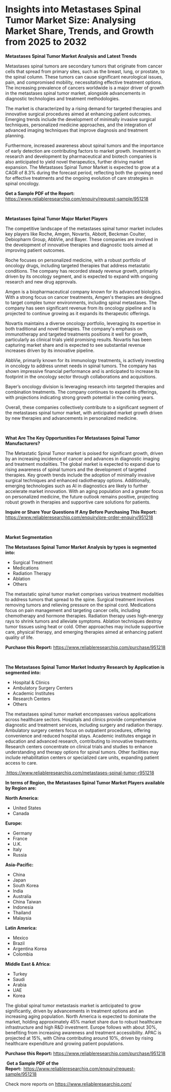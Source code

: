 <p><h1>Insights into Metastases Spinal Tumor Market Size: Analysing Market Share, Trends, and Growth from 2025 to 2032</h1></p><p><strong>Metastases Spinal Tumor Market Analysis and Latest Trends</strong></p>
<p><p>Metastases spinal tumors are secondary tumors that originate from cancer cells that spread from primary sites, such as the breast, lung, or prostate, to the spinal column. These tumors can cause significant neurological issues, pain, and compromised mobility, necessitating effective treatment options. The increasing prevalence of cancers worldwide is a major driver of growth in the metastases spinal tumor market, alongside advancements in diagnostic technologies and treatment methodologies.</p><p>The market is characterized by a rising demand for targeted therapies and innovative surgical procedures aimed at enhancing patient outcomes. Emerging trends include the development of minimally invasive surgical techniques, personalized medicine approaches, and the integration of advanced imaging techniques that improve diagnosis and treatment planning.</p><p>Furthermore, increased awareness about spinal tumors and the importance of early detection are contributing factors to market growth. Investment in research and development by pharmaceutical and biotech companies is also anticipated to yield novel therapeutics, further driving market expansion. The Metastases Spinal Tumor Market is expected to grow at a CAGR of 8.3% during the forecast period, reflecting both the growing need for effective treatments and the ongoing evolution of care strategies in spinal oncology.</p></p>
<p><strong>Get a Sample PDF of the Report:&nbsp;</strong> <a href="https://www.reliableresearchiq.com/enquiry/request-sample/951218?utm_campaign=2802&utm_medium=2&utm_source=Github&utm_content=ia&utm_term=06032025&utm_id=metastases-spinal-tumor">https://www.reliableresearchiq.com/enquiry/request-sample/951218</a></p>
<p>&nbsp;</p>
<p><strong>Metastases Spinal Tumor Major Market Players</strong></p>
<p><p>The competitive landscape of the metastases spinal tumor market includes key players like Roche, Amgen, Novartis, Abbott, Beckman Coulter, Debiopharm Group, AbbVie, and Bayer. These companies are involved in the development of innovative therapies and diagnostic tools aimed at improving patient outcomes.</p><p>Roche focuses on personalized medicine, with a robust portfolio of oncology drugs, including targeted therapies that address metastatic conditions. The company has recorded steady revenue growth, primarily driven by its oncology segment, and is expected to expand with ongoing research and new drug approvals.</p><p>Amgen is a biopharmaceutical company known for its advanced biologics. With a strong focus on cancer treatments, Amgen's therapies are designed to target complex tumor environments, including spinal metastases. The company has seen significant revenue from its oncology pipeline and is projected to continue growing as it expands its therapeutic offerings.</p><p>Novartis maintains a diverse oncology portfolio, leveraging its expertise in both traditional and novel therapies. The company's emphasis on immunotherapy and targeted treatments positions it well for growth, particularly as clinical trials yield promising results. Novartis has been capturing market share and is expected to see substantial revenue increases driven by its innovative pipeline.</p><p>AbbVie, primarily known for its immunology treatments, is actively investing in oncology to address unmet needs in spinal tumors. The company has shown impressive financial performance and is anticipated to increase its footprint in the oncology sector through collaborations and acquisitions.</p><p>Bayer’s oncology division is leveraging research into targeted therapies and combination treatments. The company continues to expand its offerings, with projections indicating strong growth potential in the coming years.</p><p>Overall, these companies collectively contribute to a significant segment of the metastases spinal tumor market, with anticipated market growth driven by new therapies and advancements in personalized medicine.</p></p>
<p>&nbsp;</p>
<p><strong>What Are The Key Opportunities For Metastases Spinal Tumor Manufacturers?</strong></p>
<p><p>The Metastatic Spinal Tumor market is poised for significant growth, driven by an increasing incidence of cancer and advances in diagnostic imaging and treatment modalities. The global market is expected to expand due to rising awareness of spinal tumors and the development of targeted therapies. Key growth trends include the adoption of minimally invasive surgical techniques and enhanced radiotherapy options. Additionally, emerging technologies such as AI in diagnostics are likely to further accelerate market innovation. With an aging population and a greater focus on personalized medicine, the future outlook remains positive, projecting robust growth in therapies and supportive care solutions for patients.</p></p>
<p><strong>Inquire or Share Your Questions If Any Before Purchasing This Report:</strong> <a href="https://www.reliableresearchiq.com/enquiry/pre-order-enquiry/951218?utm_campaign=2802&utm_medium=2&utm_source=Github&utm_content=ia&utm_term=06032025&utm_id=metastases-spinal-tumor">https://www.reliableresearchiq.com/enquiry/pre-order-enquiry/951218</a></p>
<p>&nbsp;</p>
<p><strong>Market Segmentation</strong></p>
<p><strong>The Metastases Spinal Tumor Market Analysis by types is segmented into:</strong></p>
<p><ul><li>Surgical Treatment</li><li>Medications</li><li>Radiation Therapy</li><li>Ablation</li><li>Others</li></ul></p>
<p><p>The metastatic spinal tumor market comprises various treatment modalities to address tumors that spread to the spine. Surgical treatment involves removing tumors and relieving pressure on the spinal cord. Medications focus on pain management and targeting cancer cells, including chemotherapy and hormone therapies. Radiation therapy uses high-energy rays to shrink tumors and alleviate symptoms. Ablation techniques destroy tumor tissues using heat or cold. Other approaches may include supportive care, physical therapy, and emerging therapies aimed at enhancing patient quality of life.</p></p>
<p><strong>Purchase this Report:&nbsp;</strong><a href="https://www.reliableresearchiq.com/purchase/951218?utm_campaign=2802&utm_medium=2&utm_source=Github&utm_content=ia&utm_term=06032025&utm_id=metastases-spinal-tumor">https://www.reliableresearchiq.com/purchase/951218</a></p>
<p>&nbsp;</p>
<p><strong>The Metastases Spinal Tumor Market Industry Research by Application is segmented into:</strong></p>
<p><ul><li>Hospital & Clinics</li><li>Ambulatory Surgery Centers</li><li>Academic Institutes</li><li>Research Centers</li><li>Others</li></ul></p>
<p><p>The metastases spinal tumor market encompasses various applications across healthcare sectors. Hospitals and clinics provide comprehensive diagnostic and treatment services, including surgery and radiation therapy. Ambulatory surgery centers focus on outpatient procedures, offering convenience and reduced hospital stays. Academic institutes engage in education and advanced research, contributing to innovative treatments. Research centers concentrate on clinical trials and studies to enhance understanding and therapy options for spinal tumors. Other facilities may include rehabilitation centers or specialized care units, expanding patient access to care.</p></p>
<p><a href="https://www.reliableresearchiq.com/metastases-spinal-tumor-r951218?utm_campaign=2802&utm_medium=2&utm_source=Github&utm_content=ia&utm_term=06032025&utm_id=metastases-spinal-tumor">&nbsp;https://www.reliableresearchiq.com/metastases-spinal-tumor-r951218</a></p>
<p><strong>In terms of Region, the Metastases Spinal Tumor Market Players available by Region are:</strong></p>
<p>
    <p> <strong> North America: </strong>
        <ul>
            <li>United States</li>
            <li>Canada</li>
        </ul>
        </p> 
    <p> <strong> Europe: </strong>
        <ul>
            <li>Germany</li>
            <li>France</li>
            <li>U.K.</li>
            <li>Italy</li>
            <li>Russia</li>
        </ul>
        </p> 
    <p> <strong> Asia-Pacific: </strong>
        <ul>
            <li>China</li>
            <li>Japan</li>
            <li>South Korea</li>
            <li>India</li>
            <li>Australia</li>
            <li>China Taiwan</li>
            <li>Indonesia</li>
            <li>Thailand</li>
            <li>Malaysia</li>
        </ul>
        </p> 
    <p> <strong> Latin America: </strong>
        <ul>
            <li>Mexico</li>
            <li>Brazil</li>
            <li>Argentina Korea</li>
            <li>Colombia</li>
        </ul>
        </p> 
    <p> <strong> Middle East & Africa: </strong>
        <ul>
            <li>Turkey</li>
            <li>Saudi</li>
            <li>Arabia</li>
            <li>UAE</li>
            <li>Korea</li>
        </ul>
    </p>
    </p>
<p><p>The global spinal tumor metastasis market is anticipated to grow significantly, driven by advancements in treatment options and an increasing aging population. North America is expected to dominate the market, holding approximately 45% market share due to robust healthcare infrastructure and high R&D investment. Europe follows with about 30%, benefiting from increasing awareness and treatment accessibility. APAC is projected at 15%, with China contributing around 10%, driven by rising healthcare expenditure and growing patient populations.</p></p>
<p><strong>Purchase this Report: </strong><a href="https://www.reliableresearchiq.com/purchase/951218?utm_campaign=2802&utm_medium=2&utm_source=Github&utm_content=ia&utm_term=06032025&utm_id=metastases-spinal-tumor">https://www.reliableresearchiq.com/purchase/951218</a></p>
<p>&nbsp;<strong>Get a Sample PDF of the Report:&nbsp;&nbsp;</strong><a href="https://www.reliableresearchiq.com/enquiry/request-sample/951218?utm_campaign=2802&utm_medium=2&utm_source=Github&utm_content=ia&utm_term=06032025&utm_id=metastases-spinal-tumor">https://www.reliableresearchiq.com/enquiry/request-sample/951218</a></p>
<p><strong></strong></p>
<p>Check more reports on <a href="https://www.reliableresearchiq.com/?utm_campaign=2802&utm_medium=2&utm_source=Github&utm_content=ia&utm_term=06032025&utm_id=metastases-spinal-tumor">https://www.reliableresearchiq.com/</a></p>